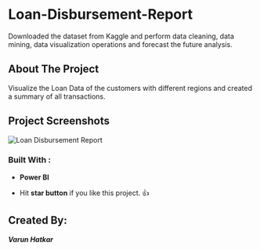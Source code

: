 # Loan-Disbursement-Report
Downloaded the dataset from Kaggle and perform data cleaning, data mining, data visualization operations and forecast the future analysis.

<!-- ABOUT THE PROJECT -->
## About The Project

Visualize the Loan Data of the customers with different regions and created a summary of all transactions.
<!-- ABOUT THE PROJECT -->
## Project Screenshots
![Loan Disbursement Report](https://github.com/Varun-2510/Loan-Disbursement-Report/assets/98681983/2508e194-d72c-4366-a5da-39ce472ead53)


### Built With :
* **Power BI** 

* Hit **star button** if you like this project. :+1:

## Created By:
<b><i>Varun Hatkar</i></b><br><br>
